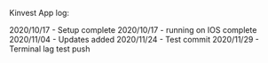 Kinvest App log:

2020/10/17 - Setup complete
2020/10/17 - running on IOS complete
2020/11/04 - Updates added
2020/11/24 - Test commit
2020/11/29 - Terminal lag test push
